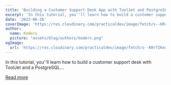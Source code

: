 ```yaml
---
title: 'Building a Customer Support Desk App with ToolJet and PostgreSQL'
excerpt: 'In this tutorial, you''ll learn how to build a customer support desk with ToolJet and a PostgreSQL...'
date: '2023-06-26'
coverImage: 'https://res.cloudinary.com/practicaldev/image/fetch/s--KRrTIKex--/c_imagga_scale,f_auto,fl_progressive,h_420,q_auto,w_1000/https://dev-to-uploads.s3.amazonaws.com/uploads/articles/b9wsfkoibh7t2fz8sn7m.jpg'
author:
  name: Koders
  picture: "assets/blog/authors/koders.png"
ogImage:
  url: 'https://res.cloudinary.com/practicaldev/image/fetch/s--KRrTIKex--/c_imagga_scale,f_auto,fl_progressive,h_420,q_auto,w_1000/https://dev-to-uploads.s3.amazonaws.com/uploads/articles/b9wsfkoibh7t2fz8sn7m.jpg'
---
```


In this tutorial, you''ll learn how to build a customer support desk with ToolJet and a PostgreSQL...

[Read more](https://dev.to/tooljet/building-a-customer-support-desk-app-with-tooljet-and-postgresql-2lnl)
